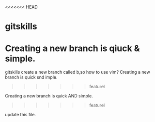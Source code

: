 <<<<<<< HEAD
# gitskills
Creating a new branch is qiuck & simple.
=======
gitskills
create a new branch called b,so how to use vim?
Creating a new branch is quick snd imple.
>>>>>>> featurel

Creating a new branch is quick AND simple.
>>>>>>> featurel

update this file.
